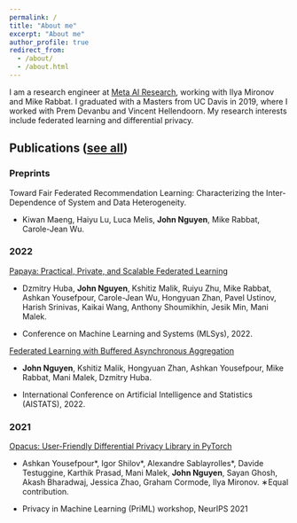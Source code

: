 ```yaml
---
permalink: /
title: "About me"
excerpt: "About me"
author_profile: true
redirect_from: 
  - /about/
  - /about.html
---
```


I am a research engineer at [Meta AI Research](https://ai.facebook.com/), working with Ilya Mironov and Mike Rabbat. I graduated with a Masters from UC Davis in 2019, where I worked with Prem Devanbu and Vincent Hellendoorn. My research interests include federated learning and differential privacy. 


## Publications ([see all](https://scholar.google.com/citations?user=3CTTUYgAAAAJ&hl=en))

### Preprints
Toward Fair Federated Recommendation Learning: Characterizing the Inter-Dependence of System and Data Heterogeneity.

* Kiwan Maeng, Haiyu Lu, Luca Melis, **John Nguyen**, Mike Rabbat, Carole-Jean Wu.

### 2022
[Papaya: Practical, Private, and Scalable Federated Learning](https://proceedings.mlsys.org/paper/2022/file/f340f1b1f65b6df5b5e3f94d95b11daf-Paper.pdf)

  * Dzmitry Huba, **John Nguyen**, Kshitiz Malik, Ruiyu Zhu, Mike Rabbat, Ashkan Yousefpour, Carole-Jean Wu, Hongyuan Zhan, Pavel Ustinov, Harish Srinivas, Kaikai Wang, Anthony Shoumikhin, Jesik Min, Mani Malek.

  * Conference on Machine Learning and Systems (MLSys), 2022.

[Federated Learning with Buffered Asynchronous Aggregation](https://proceedings.mlr.press/v151/nguyen22b/nguyen22b.pdf)

  * **John Nguyen**, Kshitiz Malik, Hongyuan Zhan, Ashkan Yousefpour, Mike Rabbat, Mani Malek, Dzmitry Huba.

* International Conference on Artificial Intelligence and Statistics (AISTATS), 2022.

### 2021
[Opacus: User-Friendly Differential Privacy Library in PyTorch](https://arxiv.org/pdf/2109.12298.pdf)

* Ashkan Yousefpour\*, Igor Shilov\*, Alexandre Sablayrolles\*, Davide Testuggine, Karthik Prasad, Mani Malek, **John Nguyen**, Sayan Ghosh, Akash Bharadwaj, Jessica Zhao, Graham Cormode, Ilya Mironov.
∗Equal contribution. 

* Privacy in Machine Learning (PriML) workshop, NeurIPS 2021

